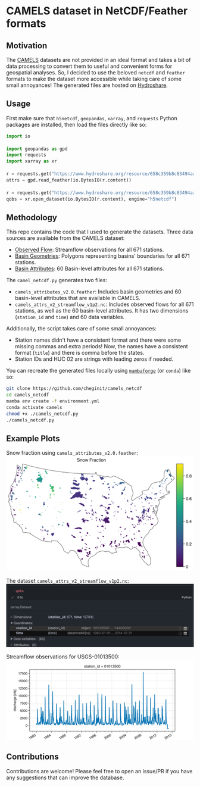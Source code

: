 # CAMELS dataset in NetCDF/Feather formats

## Motivation

The [CAMELS](https://ral.ucar.edu/solutions/products/camels) datasets
are not provided in an ideal format and takes
a bit of data processing to convert them to useful and convenient
forms for geospatial analyses. So, I decided to use the beloved `netcdf` and `feather`
formats to make the dataset more accessible while taking care of some
small annoyances! The generated files are hosted on
[Hydroshare](https://www.hydroshare.org/resource/658c359b8c83494aac0f58145b1b04e6/).

## Usage

First make sure that `h5netcdf`, `geopandas`, `xarray`, and `requests`
Python packages are installed, then load the files directly like so:

```python
import io

import geopandas as gpd
import requests
import xarray as xr

r = requests.get("https://www.hydroshare.org/resource/658c359b8c83494aac0f58145b1b04e6/data/contents/camels_attributes_v2.0.feather")
attrs = gpd.read_feather(io.BytesIO(r.content))

r = requests.get("https://www.hydroshare.org/resource/658c359b8c83494aac0f58145b1b04e6/data/contents/camels_attrs_v2_streamflow_v1p2.nc")
qobs = xr.open_dataset(io.BytesIO(r.content), engine="h5netcdf")
```

## Methodology

This repo contains the code that I used to generate the datasets.
Three data sources are available from the CAMELS dataset:

- [Observed Flow](https://ral.ucar.edu/sites/default/files/public/product-tool/camels-catchment-attributes-and-meteorology-for-large-sample-studies-dataset-downloads/basin_timeseries_v1p2_metForcing_obsFlow.zip):
  Streamflow observations for all 671 stations.
- [Basin Geometries](https://ral.ucar.edu/sites/default/files/public/product-tool/camels-catchment-attributes-and-meteorology-for-large-sample-studies-dataset-downloads/basin_set_full_res.zip):
  Polygons representing basins' boundaries for all 671 stations.
- [Basin Attributes](https://ral.ucar.edu/sites/default/files/public/product-tool/camels-catchment-attributes-and-meteorology-for-large-sample-studies-dataset-downloads/camels_attributes_v2.0.zip): 60 Basin-level attributes for all 671 stations.

The `camel_netcdf.py` generates two files:

- `camels_attributes_v2.0.feather`: Includes basin geometries and 60
  basin-level attributes that are available in CAMELS.
- `camels_attrs_v2_streamflow_v1p2.nc`: Includes observed flows
  for all 671 stations, as well as the 60 basin-level attributes. It has
  two dimensions (`station_id` and `time`) and 60 data variables.

Additionally, the script takes care of some small annoyances:

- Station names didn't have a consistent format and there were some missing
  commas and extra periods! Now, the names have a consistent format (`title`)
  and there is comma before the states.
- Station IDs and HUC 02 are strings with leading zeros if needed.

You can recreate the generated files locally using
[`mambaforge`](https://github.com/conda-forge/miniforge/) (or `conda`) like so:

```bash
git clone https://github.com/cheginit/camels_netcdf
cd camels_netcdf
mamba env create -f environment.yml
conda activate camels
chmod +x ./camels_netcdf.py
./camels_netcdf.py
```

## Example Plots

Snow fraction using `camels_attributes_v2.0.feather`:
![camels_snow_fraction](plots/camels_snow_fraction.png)

The dataset `camels_attrs_v2_streamflow_v1p2.nc`:
![dataset](plots/dataset.png)

Streamflow observations for USGS-01013500:
![qobs_01013500](plots/qobs_01013500.png)

## Contributions

Contributions are welcome! Please feel free to open an issue/PR if you
have any suggestions that can improve the database.
